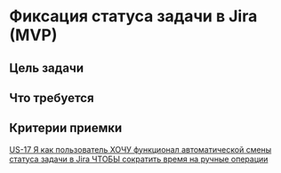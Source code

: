 # Фиксация статуса задачи в Jira (MVP)

## Цель задачи



## Что требуется



## Критерии приемки

[US-17 Я как пользователь ХОЧУ функционал автоматической смены статуса задачи в Jira ЧТОБЫ сократить время на ручные операции](../ac/AC.md#us17)
